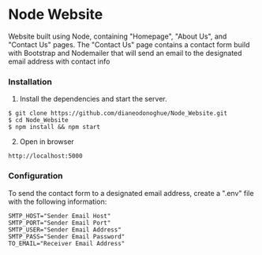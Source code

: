 # Node Website 
Website built using Node, containing "Homepage", "About Us", and "Contact Us" pages. The "Contact Us" page contains a contact form build with Bootstrap and Nodemailer that will send an email to the designated email address with contact info

### Installation
1. Install the dependencies and start the server.
```
$ git clone https://github.com/dianeodonoghue/Node_Website.git
$ cd Node_Website
$ npm install && npm start
```
2. Open in browser
```
http://localhost:5000

```

### Configuration
To send the contact form to a designated email address, create a ".env" file with the following information:

```
SMTP_HOST="Sender Email Host"
SMTP_PORT="Sender Email Port"
SMTP_USER="Sender Email Address"
SMTP_PASS="Sender Email Password"
TO_EMAIL="Receiver Email Address"
```